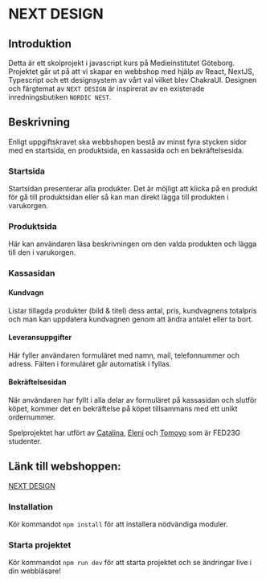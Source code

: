 # NEXT DESIGN

## Introduktion

Detta är ett skolprojekt i javascript kurs på Medieinstitutet Göteborg. Projektet går ut på att vi skapar en webbshop med hjälp av React, NextJS, Typescript och ett designsystem av vårt val vilket blev ChakraUI. Designen och färgtemat av `NEXT DESIGN` är inspirerat av en existerade inredningsbutiken `NORDIC NEST`.

## Beskrivning

Enligt uppgiftskravet ska webbshopen bestå av minst fyra stycken sidor med en startsida, en produktsida, en kassasida och en bekräftelsesida.

### Startsida

Startsidan presenterar alla produkter. Det är möjligt att klicka på en produkt för gå till produktsidan eller så kan man direkt lägga till produkten i varukorgen.

### Produktsida

Här kan användaren läsa beskrivningen om den valda produkten och lägga till den i varukorgen.

### Kassasidan

#### Kundvagn

Listar tillagda produkter (bild & titel) dess antal, pris, kundvagnens totalpris och man kan uppdatera kundvagnen genom att ändra antalet eller ta bort.

#### Leveransuppgifter

Här fyller användaren formuläret med namn, mail, telefonnummer och adress. Fälten i formuläret går automatisk i fyllas.

#### Bekräftelsesidan

När användaren har fyllt i alla delar av formuläret på kassasidan och slutför köpet, kommer det en bekräftelse på köpet tillsammans med ett unikt ordernummer.

Spelprojektet har utfört av [Catalina](https://github.com/CatAvadani), [Eleni](https://github.com/Eleni001) och [Tomoyo](https://github.com/toal13) som är FED23G studenter.

## Länk till webshoppen:

[NEXT DESIGN](link)

### Installation

Kör kommandot `npm install` för att installera nödvändiga moduler.

### Starta projektet

Kör kommandot `npm run dev` för att starta projektet och se ändringar live i din webbläsare!
